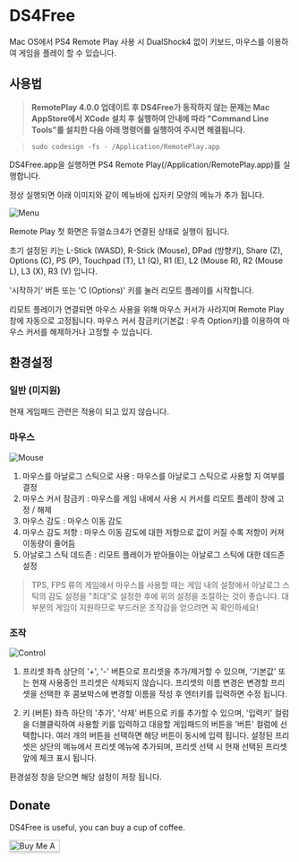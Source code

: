# DS4Free
Mac OS에서 PS4 Remote Play 사용 시 DualShock4 없이 키보드, 마우스를 이용하여 게임을 플레이 할 수 있습니다.

## 사용법
>__RemotePlay 4.0.0 업데이트 후 DS4Free가 동작하지 않는 문제는 Mac AppStore에서 XCode 설치 후 실행하여 안내에 따라 "Command Line Tools"를 설치한 다음 아래 명령어를 실행하여 주시면 해결됩니다.__

> ```
> sudo codesign -fs - /Application/RemotePlay.app
> ```

DS4Free.app을 실행하면 PS4 Remote Play(/Application/RemotePlay.app)를 실행합니다.

정상 실행되면 아래 이미지와 같이 메뉴바에 십자키 모양의 메뉴가 추가 됩니다.

![Menu](https://user-images.githubusercontent.com/6344563/76392805-a82d6880-63b5-11ea-9d0a-0d7b65e1a9e5.png)

Remote Play 첫 화면은 듀얼쇼크4가 연결된 상태로 실행이 됩니다.

초기 설정된 키는 L-Stick (WASD), R-Stick (Mouse), DPad (방향키), Share (Z), Options (C), PS (P), Touchpad (T), L1 (Q), R1 (E), L2 (Mouse R), R2 (Mouse L), L3 (X), R3 (V) 입니다.

'시작하기' 버튼 또는 'C (Options)' 키를 눌러 리모트 플레이를 시작합니다.

리모트 플레이가 연결되면 마우스 사용을 위해 마우스 커서가 사라지며 Remote Play 창에 자동으로 고정됩니다. 마우스 커서 잠금키(기본값 : 우측 Option키)를 이용하여 마우스 커서를 해제하거나 고정할 수 있습니다.

## 환경설정

### 일반 (미지원)
현재 게임패드 관련은 적용이 되고 있지 않습니다.

### 마우스
![Mouse](https://user-images.githubusercontent.com/6344563/76393983-09eed200-63b8-11ea-83f4-2f46cb9935e6.png)

1. 마우스를 아날로그 스틱으로 사용 : 마우스를 아날로그 스틱으로 사용할 지 여부를 결정
2. 마우스 커서 잠금키 : 마우스를 게임 내에서 사용 시 커서를 리모트 플레이 창에 고정 / 해제
3. 마우스 감도 : 마우스 이동 감도
4. 마우스 감도 저항 : 마우스 이동 감도에 대한 저항으로 값이 커질 수록 저항이 커져 이동량이 줄어듬
5. 아날로그 스틱 데드존 : 리모트 플레이가 받아들이는 아날로그 스틱에 대한 데드존 설정

> TPS, FPS 류의 게임에서 마우스를 사용할 때는 게임 내의 설정에서 아날로그 스틱의 감도 설정을 "최대"로 설정한 후에 위의 설정을 조절하는 것이 좋습니다. 대부분의 게임이 지원하므로 부드러운 조작감을 얻으려면 꼭 확인하세요!

### 조작
![Control](https://user-images.githubusercontent.com/6344563/76393998-12dfa380-63b8-11ea-96bb-8c6a9433c43c.png)

1. 프리셋
좌측 상단의 '+', '-' 버튼으로 프리셋을 추가/제거할 수 있으며, '기본값' 또는 현재 사용중인 프리셋은 삭제되지 않습니다.
프리셋의 이름 변경은 변경할 프리셋을 선택한 후 콤보박스에 변경할 이름을 작성 후 엔터키를 입력하면 수정 됩니다.

2. 키 (버튼)
좌측 하단의 '추가', '삭제' 버튼으로 키를 추가할 수 있으며, '입력키' 컬럼을 더블클릭하여 사용할 키를 입력하고 대응할 게임패드의 버튼을 '버튼' 컬럼에 선택합니다.
여러 개의 버튼을 선택하면 해당 버튼이 동시에 입력 됩니다.
설정된 프리셋은 상단의 메뉴에서 프리셋 메뉴에 추가되며, 프리셋 선택 시 현재 선택된 프리셋 앞에 체크 표시 됩니다.


환경설정 창을 닫으면 해당 설정이 저장 됩니다.

## Donate
DS4Free is useful, you can buy a cup of coffee.

<a href="https://www.buymeacoffee.com/dmkwqJV" target="_blank"><img src="https://www.buymeacoffee.com/assets/img/custom_images/orange_img.png" alt="Buy Me A Coffee" style="height: 21px;width: 90px;box-shadow: 0px 3px 2px 0px rgba(190, 190, 190, 0.5) !important;-webkit-box-shadow: 0px 3px 2px 0px rgba(190, 190, 190, 0.5) !important;" ></a>
